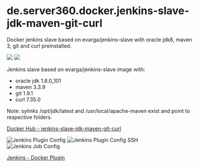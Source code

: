 # de.server360.docker.jenkins-slave-jdk-maven-git-curl
Docker jenkins slave based on evarga/jenkins-slave with oracle jdk8, maven 3, git and curl preinstalled.

[![](https://images.microbadger.com/badges/image/thoschu/jenkins-slave-jdk-maven-git-curl.svg)](https://microbadger.com/images/thoschu/jenkins-slave-jdk-maven-git-curl "Get your own image badge on microbadger.com")
[![](https://images.microbadger.com/badges/version/thoschu/jenkins-slave-jdk-maven-git-curl.svg)](https://microbadger.com/images/thoschu/jenkins-slave-jdk-maven-git-curl "Get your own version badge on microbadger.com")

Jenkins slave based on evarga/jenkins-slave image with:

- oracle jdk 1.8.0_101
- maven 3.3.9
- git 1.9.1 
- curl 7.35.0

Note: sylinks /opt/jdk/latest and /usr/local/apache-maven exist and point to respective folders.

[Docker Hub - jenkins-slave-jdk-maven-git-curl](https://hub.docker.com/r/thoschu/jenkins-slave-jdk-maven-git-curl "https://hub.docker.com")

![Jenkins Plugin Config](https://image.ibb.co/kpsqRw/jenkins_config.png "Pluginconfig")
![Jenkins Plugin Config SSH](https://image.ibb.co/mMFumw/jenkins_plugin_user_password.png "Pluginconfig SSH")
![Jenkins Job Config](https://image.ibb.co/nzRdDb/jenkins_job_config.png "Jobconfig")

[Jenkins - Docker Plugin](https://wiki.jenkins.io/display/JENKINS/Docker+Plugin "Docker Plugin")